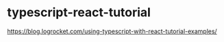 # typescript-react-tutorial
https://blog.logrocket.com/using-typescript-with-react-tutorial-examples/
